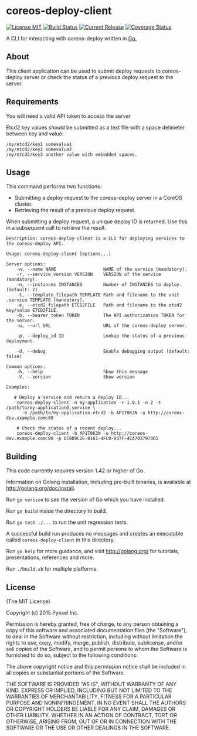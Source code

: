 # coreos-deploy-client
[![License MIT](https://img.shields.io/npm/l/express.svg)](http://opensource.org/licenses/MIT)
[![Build Status](https://travis-ci.org/composer22/coreos-deploy-client.svg?branch=master)](http://travis-ci.org/composer22/coreos-deploy-client)
[![Current Release](https://img.shields.io/badge/release-v0.0.1-brightgreen.svg)](https://github.com/composer22/coreos-deploy-client/releases/tag/v0.0.1)
[![Coverage Status](https://coveralls.io/repos/composer22/coreos-deploy-client/badge.svg?branch=master)](https://coveralls.io/r/composer22/coreos-deploy-client?branch=master)

A CLI for interacting with coreos-deploy written in [Go.](http://golang.org)

## About

This client application can be used to submit deploy requests to coreos-deploy server
or check the status of a previous deploy request to the server.

## Requirements

You will need a valid API token to access the server

Etcd2 key values should be submitted as a text file with a space delimeter between key and value:
```
/my/etcd2/key1 somevalue1
/my/etcd2/key2 somevalue2
/my/etcd2/key3 another value with embedded spaces.
```
## Usage

This command performs two functions:

* Submitting a deploy request to the coreos-deploy server in a CoreOS cluster.
* Retrieving the result of a previous deploy request.

When submitting a deploy request, a unique deploy ID is returned.  Use this in a
subsequent call to retrieve the result.

```
Description: coreos-deploy-client is a CLI for deploying services to the coreos-deploy API.

Usage: coreos-deploy-client [options...]

Server options:
    -n, --name NAME                  NAME of the service (mandatory).
    -r, --service_version VERSION    VERSION of the service (mandatory).
    -n, --instances INSTANCES        Number of INSTANCES to deploy. (default: 2).
    -t, --template_filepath TEMPLATE Path and filename to the unit .service TEMPLATE (mandatory).
    -e, --etcd2_filepath ETCD2FILE   Path and filename to the etcd2 key/value ETCD2FILE.
    -b, --bearer_token TOKEN         The API authorization TOKEN for the server.
    -u, --url URL                    URL of the coreos-deploy server.

    -p, --deploy_id ID               Lookup the status of a previous deployment.

    -d, --debug                      Enable debugging output (default: false)

Common options:
    -h, --help                       Show this message
    -V, --version                    Show version

Examples:

   # Deploy a service and return a deploy ID...
    coreos-deploy-client -n my-application -r 1.0.1 -n 2 -t /path/to/my-application@.service \
	  -e /path/to/my-application.etcd2 -b AP1T0K3N -u http://coreos-dev.example.com:80

	# Check the status of a recent deploy...
	coreos-deploy-client -b AP1T0K3N -u http://coreos-dev.example.com:80 -p DC8D9C2E-8161-4FC0-937F-4CA7037970D5
```

## Building

This code currently requires version 1.42 or higher of Go.

Information on Golang installation, including pre-built binaries, is available at
<http://golang.org/doc/install>.

Run `go version` to see the version of Go which you have installed.

Run `go build` inside the directory to build.

Run `go test ./...` to run the unit regression tests.

A successful build run produces no messages and creates an executable called `coreos-deploy-client` in this
directory.

Run `go help` for more guidance, and visit <http://golang.org/> for tutorials, presentations, references and more.

Run `./build.sh` for multiple platforms.

## License

(The MIT License)

Copyright (c) 2015 Pyxxel Inc.

Permission is hereby granted, free of charge, to any person obtaining a copy
of this software and associated documentation files (the "Software"), to
deal in the Software without restriction, including without limitation the
rights to use, copy, modify, merge, publish, distribute, sublicense, and/or
sell copies of the Software, and to permit persons to whom the Software is
furnished to do so, subject to the following conditions:

The above copyright notice and this permission notice shall be included in
all copies or substantial portions of the Software.

THE SOFTWARE IS PROVIDED "AS IS", WITHOUT WARRANTY OF ANY KIND, EXPRESS OR
IMPLIED, INCLUDING BUT NOT LIMITED TO THE WARRANTIES OF MERCHANTABILITY,
FITNESS FOR A PARTICULAR PURPOSE AND NONINFRINGEMENT. IN NO EVENT SHALL THE
AUTHORS OR COPYRIGHT HOLDERS BE LIABLE FOR ANY CLAIM, DAMAGES OR OTHER
LIABILITY, WHETHER IN AN ACTION OF CONTRACT, TORT OR OTHERWISE, ARISING
FROM, OUT OF OR IN CONNECTION WITH THE SOFTWARE OR THE USE OR OTHER DEALINGS
IN THE SOFTWARE.
